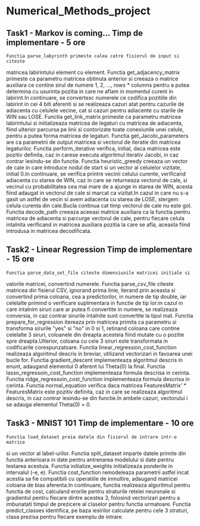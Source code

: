 # Numerical_Methods_project

Task1 - Markov is coming...
Timp de implementare - 5 ore
-------------------------------------------------------------------------------
    Functia parse_labyrinth primeste calea catre fisierul de input si citeste
matricea labirintului element cu element.
    Functia get_adjacency_matrix primeste ca parametru matricea obtinuta
anterior si creeaza o matrice auxiliara ce contine sirul de numere 1, 2, ...,
rows * columns pentru a putea determina cu usurinta pozitia in care ne aflam in
momentul curent in labirint.In continuare, se convertesc numerele ce codifica
pozitiile din labirint in cei 4 biti aferenti si se realizeaza cazuri atat
pentru cazurile de adiacenta cu celulele vecine, cat si cazuri pentru adiacente
cu starile de WIN sau LOSE.
    Functia get_link_matrix primeste ca parametru matricea labirintului si
initializeaza matricea de legaturi cu matricea de adiacenta, fiind ulterior
parcursa pe linii si contorizate toate conexiunile unei celule, pentru a putea
forma matricea de legaturi.
    Functia get_Jacobi_parameters are ca parametrii de output matricea si
vectorul de iteratie din matricea legaturilor.
    Functia perform_iterative verifica, initial, daca matricea este pozitiv
definita, caz in carese executa algoritmul iterativ Jacobi, in caz contrar
iesindu-se din functie.
    Functia heuristic_greedy creeaza un vector de cale in care introduce nodul
de start si un vector al celulelor vizitate, initial 0.In continuare, se
verifica printre vecinii celului curente, verificand adiacenta cu starea de WIN,
caz in care se returneaza vectorul de cale, si vecinul cu probabilitatea cea mai
mare de a ajunge in starea de WIN, acesta fiind adaugat in vectorul de cale si
marcat ca vizitat.In cazul in care nu s-a gasit un astfel de vecin si avem
adiacenta cu starea de LOSE, stergem celula curenta din cale.Bucla continua cat
timp vectorul de cale nu este gol.
    Functia decode_path creeaza aceeasi matrice auxiliara ca la functia pentru
matricea de adiacenta si parcurge vectorul de cale, pentru fiecare celula
intalnita verificand in matricea auxiliara pozitia la care se afla, aceasta
fiind introdusa in matricea decodificata.

Task2 - Linear Regression
Timp de implementare - 15 ore
-------------------------------------------------------------------------------
    Functia parse_data_set_file citeste dimensiunile matricei initiale si
valorile matricei, convertind numerele.
    Functia parse_csv_file citeste matricea din fisierul CSV, ignorand prima
linie, iterand prin aceasta si convertind prima coloana, cea a predictorilor,
in numere de tip double, iar celelalte primind o verificare suplimentara in
functie de tip lor:in cazul in care intalnim siruri care ar putea fi convertite
in numere, se realizeaza conversia, in caz contrar sirurile intalnite sunt
convertite la tipul mat.
    Functia prepare_for_regression itereaza prin matricea primita ca parametru
si transforma sirurile "yes" si "no" in 0 si 1, retinand coloana care contine
celelalte 3 siruri, coloanele din dreapta acesteia fiind mutate cu o pozitie spre
dreapta.Ulterior, coloana cu cele 3 siruri este transformata in codificarile
corespunzatoare.
    Functia linear_regression_cost_function realizeaza algoritmul descris in
breviar, utilizand vectorizari in favoarea unei bucle for.
    Functia gradient_descent implementeaza algoritmul descris in enunt,
adaugand elementul 0 aferent lui Theta(0) la final.
    Functia lasso_regressoin_cost_function implementeaza formula descrisa in
cerinta.
    Functia ridge_regressoin_cost_function implementeaza formula descrisa in
cerinta.
    Functia normal_equation verifica daca matricea FeaturesMatrix' *
FeaturesMatrix este pozitiv definita, caz in care se realizeaza algoritmul
descris, in caz contrar iesindu-se din functie.In ambele cazuri, vectorului i
se adauga elementul Theta(0) = 0.

Task3 - MNIST 101
Timp de implementare - 10 ore
-------------------------------------------------------------------------------
    Functia load_dataset preia datele din fisierul de intrare intr-o matrice 
si un vector al label-urilor.
    Functia split_dataset imparte datele primite din functia anterioara in date
pentru antrenarea modelului si date pentru testarea acestuia.
    Functia initialize_weights initializeaza ponderile in intervalul (-e, e).
    Functia cost_function remodeleaza parametrii astfel incat acestia sa fie
compatibili cu operatiile de inmultire, adaugand matricei coloana de bias
aferenta.In continuare, functia realizeaza algoritmul pentru functia de cost,
calculand erorile pentru straturile retelei neuronale si gradientul pentru
fiecare dintre acestea 3, folosind vectorizari pentru a imbunatati timpul de
prezicere al claselor pentru functia urmatoare.
    Functia predict_classes identifica, pe baza iesirilor calculate pentru cele
3 straturi, clasa prezisa pentru fiecare exemplu de intrare.
